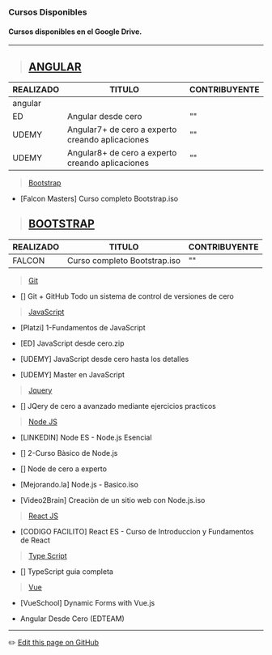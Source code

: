 ### Cursos Disponibles
#### Cursos disponibles en el Google Drive.

---
> ## [ANGULAR]() 
| REALIZADO | TITULO | CONTRIBUYENTE |
| -- | -- | -- |
| angular |
| ED | Angular desde cero | "" |
| UDEMY | Angular7+ de cero a experto creando aplicaciones | "" |
| UDEMY | Angular8+ de cero a experto creando aplicaciones | "" |

> [Bootstrap]()

  + [Falcon Masters] Curso completo Bootstrap.iso

> ## [BOOTSTRAP]() 
| REALIZADO | TITULO | CONTRIBUYENTE |
| -- | -- | -- |
| FALCON |  Curso completo Bootstrap.iso | "" |

> [Git]()
  
  + [] Git + GitHub Todo un sistema de control de versiones de cero

> [JavaScript]()

  + [Platzi] 1-Fundamentos de JavaScript
  
  + [ED] JavaScript desde cero.zip
  
  + [UDEMY] JavaScript desde cero hasta los detalles
  
  + [UDEMY] Master en JavaScript
  

> [Jquery]()

  + [] JQery de cero a avanzado mediante ejercicios practicos


> [Node JS]()

  + [LINKEDIN] Node ES - Node.js Esencial
  
  + [] 2-Curso Bàsico de Node.js
  
  + [] Node de cero a experto
  
  + [Mejorando.la] Node.js - Basico.iso
  
  + [Video2Brain] Creaciòn de un sitio web con Node.js.iso


> [React JS]()
  
  + [CODIGO FACILITO] React ES - Curso de Introduccion y Fundamentos de React


> [Type Script]()

  + [] TypeScript guia completa

> [Vue]()

  + [VueSchool] Dynamic Forms with Vue.js

+ Angular Desde Cero (EDTEAM)


---
:pencil2: [Edit this page on GitHub](https://github.com/jasp402/BibliotecaJS/edit/master/docs/recursos/cursos.md)
